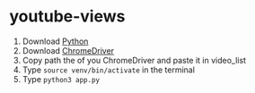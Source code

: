 # youtube-views
1. Download [Python](https://www.python.org/downloads/)
2. Download [ChromeDriver](https://chromedriver.chromium.org/downloads)
3. Copy path the of you ChromeDriver and paste it in video_list
4. Type ```source venv/bin/activate``` in the terminal
5. Type ```python3 app.py```
